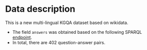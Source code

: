 # Data description

This is a new multi-lingual KGQA dataset based on wikidata.
* The field `answers` was obtained based on the following SPARQL [endpoint](http://sems-vm-1.informatik.uni-hamburg.de:443/api/endpoint/sparql).
* In total, there are 402 question-answer pairs. 
